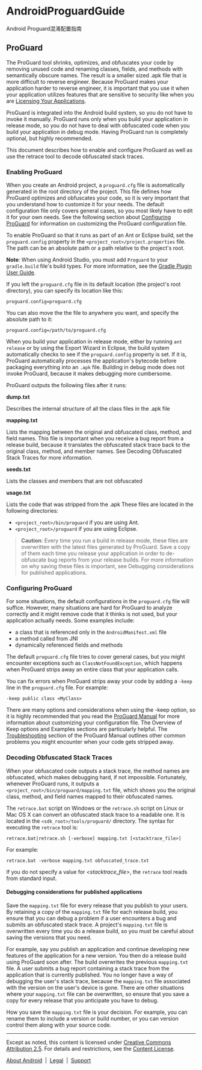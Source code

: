 AndroidProguardGuide
====================

Android Proguard混淆配置指南

## ProGuard

The ProGuard tool shrinks, optimizes, and obfuscates your code by removing unused code and renaming classes, fields, and methods with semantically obscure names. The result is a smaller sized .apk file that is more difficult to reverse engineer. Because ProGuard makes your application harder to reverse engineer, it is important that you use it when your application utilizes features that are sensitive to security like when you are [Licensing Your Applications](http://developer.android.com/google/play/licensing/index.html).

ProGuard is integrated into the Android build system, so you do not have to invoke it manually. ProGuard runs only when you build your application in release mode, so you do not have to deal with obfuscated code when you build your application in debug mode. Having ProGuard run is completely optional, but highly recommended.

This document describes how to enable and configure ProGuard as well as use the retrace tool to decode obfuscated stack traces.

### Enabling ProGuard

When you create an Android project, a `proguard.cfg` file is automatically generated in the root directory of the project. This file defines how ProGuard optimizes and obfuscates your code, so it is very important that you understand how to customize it for your needs. The default configuration file only covers general cases, so you most likely have to edit it for your own needs. See the following section about [Configuring ProGuard](#configuring-proguard) for information on customizing the ProGuard configuration file.

To enable ProGuard so that it runs as part of an Ant or Eclipse build, set the `proguard.config` property in the `<project_root>/project.properties` file. The path can be an absolute path or a path relative to the project's root.

**Note**: When using Android Studio, you must add `Proguard` to your `gradle.build` file's build types. For more information, see the [Gradle Plugin User Guide](https://github.com/inferjay/GradlePluginUserGuideCN).

If you left the `proguard.cfg` file in its default location (the project's root directory), you can specify its location like this:

	proguard.config=proguard.cfg
	
You can also move the the file to anywhere you want, and specify the absolute path to it:

	proguard.config=/path/to/proguard.cfg
	
When you build your application in release mode, either by running `ant release` or by using the Export Wizard in Eclipse, the build system automatically checks to see if the `proguard.config` property is set. If it is, ProGuard automatically processes the application's bytecode before packaging everything into an `.apk` file. Building in debug mode does not invoke ProGuard, because it makes debugging more cumbersome.

ProGuard outputs the following files after it runs:

**dump.txt**

Describes the internal structure of all the class files in the .apk file

**mapping.txt**

Lists the mapping between the original and obfuscated class, method, and field names. This file is important when you receive a bug report from a release build, because it translates the obfuscated stack trace back to the original class, method, and member names. See Decoding Obfuscated Stack Traces for more information.

**seeds.txt**

Lists the classes and members that are not obfuscated

**usage.txt**

Lists the code that was stripped from the .apk
These files are located in the following directories:

* `<project_root>/bin/proguard` if you are using Ant.
* `<project_root>/proguard` if you are using Eclipse.

>**Caution**: Every time you run a build in release mode, these files are overwritten with the latest files generated by ProGuard. Save a copy of them each time you release your application in order to de-obfuscate bug reports from your release builds. For more information on why saving these files is important, see Debugging considerations for published applications.

### Configuring ProGuard

For some situations, the default configurations in the `proguard.cfg` file will suffice. However, many situations are hard for ProGuard to analyze correctly and it might remove code that it thinks is not used, but your application actually needs. Some examples include:

* a class that is referenced only in the `AndroidManifest.xml` file
* a method called from JNI
* dynamically referenced fields and methods

The default `proguard.cfg` file tries to cover general cases, but you might encounter exceptions such as `ClassNotFoundException`, which happens when ProGuard strips away an entire class that your application calls.

You can fix errors when ProGuard strips away your code by adding a `-keep` line in the `proguard.cfg` file. For example:

	-keep public class <MyClass>

There are many options and considerations when using the -keep option, so it is highly recommended that you read the [ProGuard Manual](http://stuff.mit.edu/afs/sipb/project/android/sdk/android-sdk-linux/tools/proguard/docs/index.html#manual/introduction.html) for more information about customizing your configuration file. The Overview of Keep options and Examples sections are particularly helpful. The [Troubleshooting](http://stuff.mit.edu/afs/sipb/project/android/sdk/android-sdk-linux/tools/proguard/docs/index.html#manual/troubleshooting.html) section of the ProGuard Manual outlines other common problems you might encounter when your code gets stripped away.

### Decoding Obfuscated Stack Traces

When your obfuscated code outputs a stack trace, the method names are obfuscated, which makes debugging hard, if not impossible. Fortunately, whenever ProGuard runs, it outputs a `<project_root>/bin/proguard/mapping.txt` file, which shows you the original class, method, and field names mapped to their obfuscated names.

The `retrace.bat` script on Windows or the `retrace.sh` script on Linux or Mac OS X can convert an obfuscated stack trace to a readable one. It is located in the `<sdk_root>/tools/proguard/` directory. The syntax for executing the `retrace` tool is:

	retrace.bat|retrace.sh [-verbose] mapping.txt [<stacktrace_file>]
	
For example:

	retrace.bat -verbose mapping.txt obfuscated_trace.txt
	
If you do not specify a value for *<stacktrace_file>*, the `retrace` tool reads from standard input.

#### Debugging considerations for published applications

Save the `mapping.txt` file for every release that you publish to your users. By retaining a copy of the `mapping.txt` file for each release build, you ensure that you can debug a problem if a user encounters a bug and submits an obfuscated stack trace. A project's `mapping.txt` file is overwritten every time you do a release build, so you must be careful about saving the versions that you need.

For example, say you publish an application and continue developing new features of the application for a new version. You then do a release build using ProGuard soon after. The build overwrites the previous `mapping.txt` file. A user submits a bug report containing a stack trace from the application that is currently published. You no longer have a way of debugging the user's stack trace, because the `mapping.txt` file associated with the version on the user's device is gone. There are other situations where your `mapping.txt` file can be overwritten, so ensure that you save a copy for every release that you anticipate you have to debug.

How you save the `mapping.txt` file is your decision. For example, you can rename them to include a version or build number, or you can version control them along with your source code.


---

<div id="footer" class="wrap">
  <div id="copyright">    
  Except as noted, this content is 
  licensed under <a href="http://creativecommons.org/licenses/by/2.5/">
  Creative Commons Attribution 2.5</a>. For details and 
  restrictions, see the <a href="/license.html">Content 
  License</a>.
  </div>
  <div id="footerlinks">    
  <p>
    <a href="/about/index.html">About Android</a>&nbsp;&nbsp;|&nbsp;
    <a href="/legal.html">Legal</a>&nbsp;&nbsp;|&nbsp;
    <a href="/support.html">Support</a>    
  </p>  
  </div>
</div>
